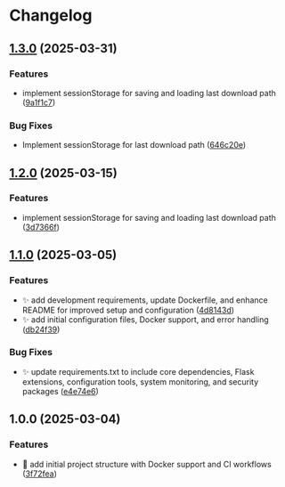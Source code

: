 # Changelog

## [1.3.0](https://github.com/martadams89/gofile-dl/compare/v1.2.0...v1.3.0) (2025-03-31)


### Features

* implement sessionStorage for saving and loading last download path ([9a1f1c7](https://github.com/martadams89/gofile-dl/commit/9a1f1c7eaeec55d11c5229e034930bf0a5f98350))


### Bug Fixes

* Implement sessionStorage for last download path ([646c20e](https://github.com/martadams89/gofile-dl/commit/646c20e3c96e4defe497fe06315fcb6d6e06f59a))

## [1.2.0](https://github.com/martadams89/gofile-dl/compare/v1.1.0...v1.2.0) (2025-03-15)

### Features

- implement sessionStorage for saving and loading last download path ([3d7366f](https://github.com/martadams89/gofile-dl/commit/3d7366f1b0e4fe8f51766af3468711834efd7699))

## [1.1.0](https://github.com/martadams89/gofile-dl/compare/v1.0.0...v1.1.0) (2025-03-05)

### Features

- :sparkles: add development requirements, update Dockerfile, and enhance README for improved setup and configuration ([4d8143d](https://github.com/martadams89/gofile-dl/commit/4d8143d66ee0c9f5744f1705b75d3f21d3ad9271))
- :sparkles: add initial configuration files, Docker support, and error handling ([db24f39](https://github.com/martadams89/gofile-dl/commit/db24f3979d56fe3c25abc5f08b3168b85b29c6f2))

### Bug Fixes

- :sparkles: update requirements.txt to include core dependencies, Flask extensions, configuration tools, system monitoring, and security packages ([e4e74e6](https://github.com/martadams89/gofile-dl/commit/e4e74e6257e4bca5527cd5f395435e853afbc925))

## 1.0.0 (2025-03-04)

### Features

- :rocket: add initial project structure with Docker support and CI workflows ([3f72fea](https://github.com/martadams89/gofile-dl/commit/3f72fea3aa7c7f4f6af1ec28abc272bf1cc3291d))
